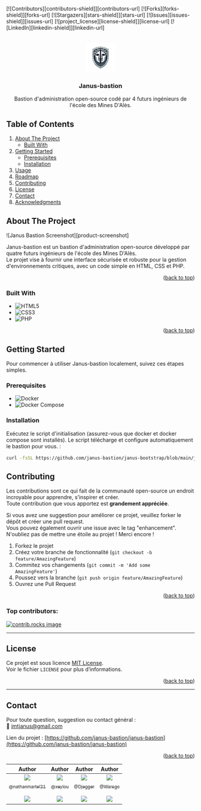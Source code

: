 <a id="readme-top"></a>

[![Contributors][contributors-shield]][contributors-url]
[![Forks][forks-shield]][forks-url]
[![Stargazers][stars-shield]][stars-url]
[![Issues][issues-shield]][issues-url]
[![project_license][license-shield]][license-url]
[![LinkedIn][linkedin-shield]][linkedin-url]

<br />
<div align="center">
  <a href="https://github.com/janus-bastion">
    <img src="https://github.com/janus-bastion/janus-frontend/blob/main/janus-website/janus-logo.png" alt="Janus Bastion Logo" width="80" height="80">
  </a>

<h3 align="center">Janus-bastion</h3>

  <p align="center">
    Bastion d'administration open-source codé par 4 futurs ingénieurs de l'école des Mines D'Alès.
  </p>
</div>

  ## Table of Contents
  <ol>
    <li>
      <a href="#about-the-project">About The Project</a>
      <ul>
        <li><a href="#built-with">Built With</a></li>
      </ul>
    </li>
    <li>
      <a href="#getting-started">Getting Started</a>
      <ul>
        <li><a href="#prerequisites">Prerequisites</a></li>
        <li><a href="#installation">Installation</a></li>
      </ul>
    </li>
    <li><a href="#usage">Usage</a></li>
    <li><a href="#roadmap">Roadmap</a></li>
    <li><a href="#contributing">Contributing</a></li>
    <li><a href="#license">License</a></li>
    <li><a href="#contact">Contact</a></li>
    <li><a href="#acknowledgments">Acknowledgments</a></li>
  </ol>

## About The Project

![Janus Bastion Screenshot][product-screenshot]

Janus-bastion est un bastion d'administration open-source développé par quatre futurs ingénieurs de l'école des Mines D'Alès.  
Le projet vise à fournir une interface sécurisée et robuste pour la gestion d'environnements critiques, avec un code simple en HTML, CSS et PHP.

<p align="right">(<a href="#readme-top">back to top</a>)</p>

### Built With

* ![HTML5](https://img.shields.io/badge/HTML5-E34F26?style=for-the-badge&logo=html5&logoColor=white)  
* ![CSS3](https://img.shields.io/badge/CSS3-1572B6?style=for-the-badge&logo=css3&logoColor=white)  
* ![PHP](https://img.shields.io/badge/PHP-777BB4?style=for-the-badge&logo=php&logoColor=white)  


<p align="right">(<a href="#readme-top">back to top</a>)</p>

## Getting Started

Pour commencer à utiliser Janus-bastion localement, suivez ces étapes simples.

### Prerequisites

* ![Docker](https://img.shields.io/badge/Docker-2CA5E0?style=for-the-badge&logo=docker&logoColor=white)
* ![Docker Compose](https://img.shields.io/badge/Docker%20Compose-2496ED?style=for-the-badge&logo=docker&logoColor=white)

### Installation

Exécutez le script d'initialisation (assurez-vous que docker et docker compose sont installés). Le script télécharge et configure automatiquement le bastion pour vous.
 :

```sh
curl -fsSL https://github.com/janus-bastion/janus-bootstrap/blob/main/janus-init.sh | sh
```

## Contributing

Les contributions sont ce qui fait de la communauté open-source un endroit incroyable pour apprendre, s’inspirer et créer.  
Toute contribution que vous apportez est **grandement appréciée**.

Si vous avez une suggestion pour améliorer ce projet, veuillez forker le dépôt et créer une pull request.  
Vous pouvez également ouvrir une issue avec le tag "enhancement".  
N'oubliez pas de mettre une étoile au projet ! Merci encore !

1. Forkez le projet
2. Créez votre branche de fonctionnalité (`git checkout -b feature/AmazingFeature`)
3. Commitez vos changements (`git commit -m 'Add some AmazingFeature'`)
4. Poussez vers la branche (`git push origin feature/AmazingFeature`)
5. Ouvrez une Pull Request

<p align="right">(<a href="#readme-top">back to top</a>)</p>

### Top contributors:

<a href="https://github.com/janus-bastion/janus-bastion/graphs/contributors">
  <img src="https://contrib.rocks/image?repo=janus-bastion/janus-bastion" alt="contrib.rocks image" />
</a>

---

## License

Ce projet est sous licence [MIT License](https://github.com/janus-bastion/.github/blob/main/LICENSE).  
Voir le fichier `LICENSE` pour plus d’informations.

<p align="right">(<a href="#readme-top">back to top</a>)</p>

---

## Contact

Pour toute question, suggestion ou contact général :  
📧 imtjanus@gmail.com

Lien du projet : [https://github.com/janus-bastion/janus-bastion](https://github.com/janus-bastion/janus-bastion)

<p align="right">(<a href="#readme-top">back to top</a>)</p>



| Author | Author | Author | Author |
| :-----: | :-----: | :-----: | :-----: |
| [<img src="https://github.com/nathanmartel21.png?size=115" width=115><br><sub>@nathanmartel21</sub>](https://github.com/nathanmartel21) <br><br> [![](https://img.shields.io/badge/sponsor-30363D?style=for-the-badge&logo=GitHub-Sponsors&logoColor=#white)](https://github.com/sponsors/nathanmartel21) | [<img src="https://github.com/xeylou.png?size=115" width=115><br><sub>@xeylou</sub>](https://github.com/xeylou) <br><br> [![](https://img.shields.io/badge/sponsor-30363D?style=for-the-badge&logo=GitHub-Sponsors&logoColor=#white)](https://github.com/sponsors/xeylou) | [<img src="https://github.com/Djegger.png?size=115" width=115><br><sub>@Djegger</sub>](https://github.com/Djegger) <br><br> [![](https://img.shields.io/badge/sponsor-30363D?style=for-the-badge&logo=GitHub-Sponsors&logoColor=#white)](https://github.com/sponsors/Djegger) | [<img src="https://github.com/Warsgo.png?size=115" width=115><br><sub>@Warsgo</sub>](https://github.com/Warsgo) <br><br> [![](https://img.shields.io/badge/sponsor-30363D?style=for-the-badge&logo=GitHub-Sponsors&logoColor=#white)](https://github.com/sponsors/Warsgo)|     







